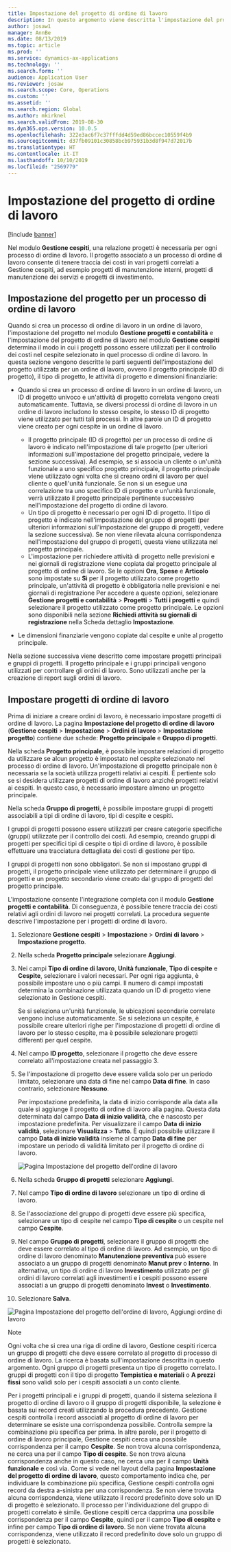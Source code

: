 ```yaml
---
title: Impostazione del progetto di ordine di lavoro
description: In questo argomento viene descritta l'impostazione del progetto di ordine di lavoro in Gestione cespiti.
author: josaw1
manager: AnnBe
ms.date: 08/13/2019
ms.topic: article
ms.prod: ''
ms.service: dynamics-ax-applications
ms.technology: ''
ms.search.form: ''
audience: Application User
ms.reviewer: josaw
ms.search.scope: Core, Operations
ms.custom: ''
ms.assetid: ''
ms.search.region: Global
ms.author: mkirknel
ms.search.validFrom: 2019-08-30
ms.dyn365.ops.version: 10.0.5
ms.openlocfilehash: 322e3ac6f7c37fffdd4d59ed86bccec10559f4b9
ms.sourcegitcommit: d37fb09101c30858bcb975931b3d8f947d72017b
ms.translationtype: HT
ms.contentlocale: it-IT
ms.lasthandoff: 10/10/2019
ms.locfileid: "2569779"
---
```

# <a name="work-order-project-setup"></a>Impostazione del progetto di ordine di lavoro

[!include [banner](../../includes/banner.md)]

 

Nel modulo **Gestione cespiti**, una relazione progetti è necessaria per ogni processo di ordine di lavoro. Il progetto associato a un processo di ordine di lavoro consente di tenere traccia dei costi in vari progetti correlati a Gestione cespiti, ad esempio progetti di manutenzione interni, progetti di manutenzione dei servizi e progetti di investimento. 

## <a name="project-setup-for-a-work-order-job"></a>Impostazione del progetto per un processo di ordine di lavoro

Quando si crea un processo di ordine di lavoro in un ordine di lavoro, l'impostazione del progetto nel modulo **Gestione progetti e contabilità** e l'impostazione del progetto di ordine di lavoro nel modulo **Gestione cespiti** determina il modo in cui i progetti possono essere utilizzati per il controllo dei costi nel cespite selezionato in quel processo di ordine di lavoro. In questa sezione vengono descritte le parti seguenti dell'impostazione del progetto utilizzata per un ordine di lavoro, ovvero il progetto principale (ID di progetto), il tipo di progetto, le attività di progetto e dimensioni finanziarie:

- Quando si crea un processo di ordine di lavoro in un ordine di lavoro, un ID di progetto univoco e un'attività di progetto correlata vengono creati automaticamente. Tuttavia, se diversi processi di ordine di lavoro in un ordine di lavoro includono lo stesso cespite, lo stesso ID di progetto viene utilizzato per tutti tali processi. In altre parole un ID di progetto viene creato per ogni cespite in un ordine di lavoro.

    - Il progetto principale (ID di progetto) per un processo di ordine di lavoro è indicato nell'impostazione di tale progetto (per ulteriori informazioni sull'impostazione del progetto principale, vedere la sezione successiva). Ad esempio, se si associa un cliente o un'unità funzionale a uno specifico progetto principale, il progetto principale viene utilizzato ogni volta che si creano ordini di lavoro per quel cliente o quell'unità funzionale. Se non si un esegue una correlazione tra uno specifico ID di progetto e un'unità funzionale, verrà utilizzato il progetto principale pertinente successivo nell'impostazione del progetto di ordine di lavoro.
    - Un tipo di progetto è necessario per ogni ID di progetto. Il tipo di progetto è indicato nell'impostazione del gruppo di progetti (per ulteriori informazioni sull'impostazione del gruppo di progetti, vedere la sezione successiva). Se non viene rilevata alcuna corrispondenza nell'impostazione del gruppo di progetti, questa viene utilizzata nel progetto principale.
    - L'impostazione per richiedere attività di progetto nelle previsioni e nei giornali di registrazione viene copiata dal progetto principale al progetto di ordine di lavoro. Se le opzioni **Ora**, **Spese** e **Articolo** sono impostate su **Sì** per il progetto utilizzato come progetto principale, un'attività di progetto è obbligatoria nelle previsioni e nei giornali di registrazione Per accedere a queste opzioni, selezionare **Gestione progetti e contabilità** \> **Progetti** \> **Tutti i progetti** e quindi selezionare il progetto utilizzato come progetto principale. Le opzioni sono disponibili nella sezione **Richiedi attività su giornali di registrazione** nella Scheda dettaglio **Impostazione**.

- Le dimensioni finanziarie vengono copiate dal cespite e unite al progetto principale.

Nella sezione successiva viene descritto come impostare progetti principali e gruppi di progetti. Il progetto principale e i gruppi principali vengono utilizzati per controllare gli ordini di lavoro. Sono utilizzati anche per la creazione di report sugli ordini di lavoro.

## <a name="set-up-work-order-projects"></a>Impostare progetti di ordine di lavoro

Prima di iniziare a creare ordini di lavoro, è necessario impostare progetti di ordine di lavoro. La pagina **Impostazione del progetto di ordine di lavoro** (**Gestione cespiti** \> **Impostazione** \> **Ordini di lavoro** \> **Impostazione progetto**) contiene due schede: **Progetto principale** e **Gruppo di progetti**.

Nella scheda **Progetto principale**, è possibile impostare relazioni di progetto da utilizzare se alcun progetto è impostato nel cespite selezionato nel processo di ordine di lavoro. Un'impostazione di progetto principale non è necessaria se la società utilizza progetti relativi ai cespiti. È pertiente solo se si desidera utilizzare progetti di ordine di lavoro anziché progetti relativi ai cespiti. In questo caso, è necessario impostare almeno un progetto principale.

Nella scheda **Gruppo di progetti**, è possibile impostare gruppi di progetti associabili a tipi di ordine di lavoro, tipi di cespite e cespiti.

I gruppi di progetti possono essere utilizzati per creare categorie specifiche (gruppi) utilizzate per il controllo dei costi. Ad esempio, creando gruppi di progetti per specifici tipi di cespite o tipi di ordine di lavoro, è possibile effettuare una tracciatura dettagliata dei costi di gestione per tipo.

I gruppi di progetti non sono obbligatori. Se non si impostano gruppi di progetti, il progetto principale viene utilizzato per determinare il gruppo di progetti e un progetto secondario viene creato dal gruppo di progetti del progetto principale.

L'impostazione consente l'integrazione completa con il modulo **Gestione progetti e contabilità**. Di conseguenza, è possibile tenere traccia dei costi relativi agli ordini di lavoro nei progetti correlati. La procedura seguente descrive l'impostazione per i progetti di ordine di lavoro.

1. Selezionare **Gestione cespiti** \> **Impostazione** \> **Ordini di lavoro** \> **Impostazione progetto**.
2. Nella scheda **Progetto principale** selezionare **Aggiungi**.
3. Nei campi **Tipo di ordine di lavoro**, **Unità funzionale**, **Tipo di cespite** e **Cespite**, selezionare i valori necessari. Per ogni riga aggiunta, è possibile impostare uno o più campi. Il numero di campi impostati determina la combinazione utilizzata quando un ID di progetto viene selezionato in Gestione cespiti. 

    Se si seleziona un'unità funzionale, le ubicazioni secondarie correlate vengono incluse automaticamente. Se si seleziona un cespite, è possibile creare ulteriori righe per l'impostazione di progetti di ordine di lavoro per lo stesso cespite, ma è possibile selezionare progetti differenti per quel cespite.

4. Nel campo **ID progetto**, selezionare il progetto che deve essere correlato all'impostazione creata nel passaggio 3.
5. Se l'impostazione di progetto deve essere valida solo per un periodo limitato, selezionare una data di fine nel campo **Data di fine**. In caso contrario, selezionare **Nessuno**.

    Per impostazione predefinita, la data di inizio corrisponde alla data alla quale si aggiunge il progetto di ordine di lavoro alla pagina. Questa data determinata dal campo **Data di inizio validità**, che è nascosto per impostazione predefinita. Per visualizzare il campo **Data di inizio validità**, selezionare **Visualizza** \> **Tutto**. È quindi possibile utilizzare il campo **Data di inizio validità** insieme al campo **Data di fine** per impostare un periodo di validità limitato per il progetto di ordine di lavoro.

    ![Pagina Impostazione del progetto dell'ordine di lavoro](media/17-setup-for-work-orders.png)

6. Nella scheda **Gruppo di progetti** selezionare **Aggiungi**.
7. Nel campo **Tipo di ordine di lavoro** selezionare un tipo di ordine di lavoro.
8. Se l'associazione del gruppo di progetti deve essere più specifica, selezionare un tipo di cespite nel campo **Tipo di cespite** o un cespite nel campo **Cespite**.
9. Nel campo **Gruppo di progetti**, selezionare il gruppo di progetti che deve essere correlato al tipo di ordine di lavoro. Ad esempio, un tipo di ordine di lavoro denominato **Manutenzione preventiva** può essere associato a un gruppo di progetti denominato **Manut prev** o **Interno**. In alternativa, un tipo di ordine di lavoro **Investimento** utilizzato per gli ordini di lavoro correlati agli investimenti e i cespiti possono essere associati a un gruppo di progetti denominato **Invest** o **Investimento**.
10. Selezionare **Salva**.

![Pagina Impostazione del progetto dell'ordine di lavoro, Aggiungi ordine di lavoro](media/18-setup-for-work-orders.png)

> [!NOTE]
> Ogni volta che si crea una riga di ordine di lavoro, Gestione cespiti ricerca un gruppo di progetti che deve essere correlato al progetto di processo di ordine di lavoro. La ricerca è basata sull'impostazione descritta in questo argomento. Ogni gruppo di progetti presenta un tipo di progetto correlato. I gruppi di progetti con il tipo di progetto **Tempistica e materiali** o **A prezzi fissi** sono validi solo per i cespiti associati a un conto cliente.
>
> Per i progetti principali e i gruppi di progetti, quando il sistema seleziona il progetto di ordine di lavoro o il gruppo di progetti disponibile, la selezione è basata sui record creati utilizzando la procedura precedente. Gestione cespiti controlla i record associati al progetto di ordine di lavoro per determinare se esiste una corrispondenza possibile. Controlla sempre la combinazione più specifica per prima. In altre parole, per il progetto di ordine di lavoro principale, Gestione cespiti cerca una possibile corrispondenza per il campo **Cespite**. Se non trova alcuna corrispondenza, ne cerca una per il campo **Tipo di cespite**. Se non trova alcuna corrispondenza anche in questo caso, ne cerca una per il campo **Unità funzionale** e così via. Come si vede nel layout della pagina **Impostazione del progetto di ordine di lavoro**, questo comportamento indica che, per individuare la combinazione più specifica, Gestione cespiti controlla ogni record da destra a-sinistra per una corrispondenza. Se non viene trovata alcuna corrispondenza, viene utilizzato il record predefinito dove solo un ID di progetto è selezionato. Il processo per l'individuazione del gruppo di progetti correlato è simile. Gestione cespiti cerca dapprima una possibile corrispondenza per il campo **Cespite**, quindi per il campo **Tipo di cespite** e infine per campo **Tipo di ordine di lavoro**. Se non viene trovata alcuna corrispondenza, viene utilizzato il record predefinito dove solo un gruppo di progetti è selezionato.
